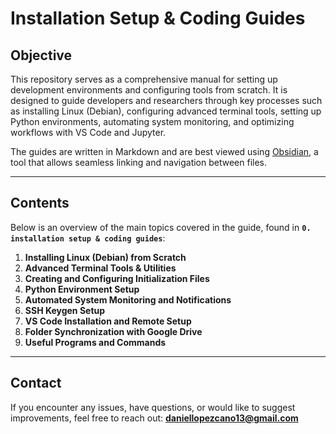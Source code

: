 # Installation Setup & Coding Guides

## **Objective**
This repository serves as a comprehensive manual for setting up development environments and configuring tools from scratch. It is designed to guide developers and researchers through key processes such as installing Linux (Debian), configuring advanced terminal tools, setting up Python environments, automating system monitoring, and optimizing workflows with VS Code and Jupyter.

The guides are written in Markdown and are best viewed using [Obsidian](https://obsidian.md), a tool that allows seamless linking and navigation between files.

---
## **Contents**
Below is an overview of the main topics covered in the guide, found in **`0. installation setup & coding guides`**:

1. **Installing Linux (Debian) from Scratch** 
2. **Advanced Terminal Tools & Utilities**  
3. **Creating and Configuring Initialization Files**  
4. **Python Environment Setup**  
5. **Automated System Monitoring and Notifications**  
6. **SSH Keygen Setup**  
7. **VS Code Installation and Remote Setup**
8. **Folder Synchronization with Google Drive**  
9. **Useful Programs and Commands**

---
## **Contact**
If you encounter any issues, have questions, or would like to suggest improvements, feel free to reach out:  **daniellopezcano13@gmail.com**
